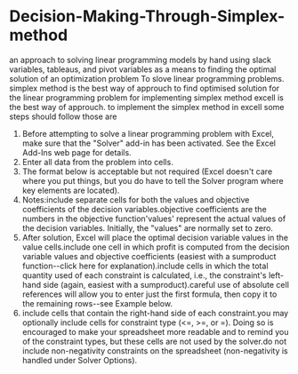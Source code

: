 # Decision-Making-Through-Simplex-method
 an approach to solving linear programming models by hand using slack variables, tableaus, and pivot variables as a means to finding the optimal solution of an optimization problem
 To slove linear programming problems. simplex method is the best way of approuch to find optimised solution for the linear programming problem 
 for implementing simplex method excell is the best way of approuch. 
 to implement the simplex method in excell some steps should follow those are
 1. Before attempting to solve a linear programming problem with Excel, make sure that the "Solver" add-in has been activated. See the Excel Add-Ins web page for details.
 2. Enter all data from the problem into cells.
 3.  The format below is acceptable but not required (Excel doesn't care where you put things, but you do have to tell the Solver program where key elements are located).
 4. Notes:include separate cells for both the values and objective coefficients of the decision variables.objective coefficients are the numbers in the objective function'values' represent the actual values of the decision variables. Initially, the "values" are normally set to zero.
 5. After solution, Excel will place the optimal decision variable values in the value cells.include one cell in which profit is computed from the decision variable values and objective coefficients (easiest with a sumproduct function--click here for explanation).include cells in which the total quantity used of each constraint is calculated, i.e., the constraint's left-hand side (again, easiest with a sumproduct).careful use of absolute cell references will allow you to enter just the first formula, then copy it to the remaining rows--see Example below.
 6. include cells that contain the right-hand side of each constraint.you may optionally include cells for constraint type (<=, >=, or =). Doing so is encouraged to make your spreadsheet more readable and to remind you of the constraint types, but these cells are not used by the solver.do not include non-negativity constraints on the spreadsheet (non-negativity is handled under Solver Options).
